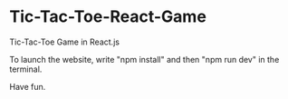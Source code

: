 # Tic-Tac-Toe-React-Game
Tic-Tac-Toe Game in React.js

To launch the website, write "npm install" and then "npm run dev" in the terminal.

Have fun.
